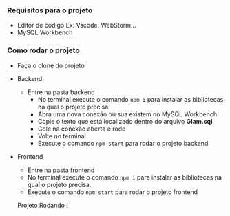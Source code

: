 
### Requisitos para o projeto
- Editor de código Ex: Vscode, WebStorm...
- MySQL Workbench 
  
### Como rodar o projeto
- Faça o clone do projeto
- Backend
  - Entre na pasta backend
    - No terminal execute o comando ```npm i``` para instalar as bibliotecas na qual o projeto precisa.
    - Abra uma nova conexão ou sua existem no MySQL Workbench
    - Copie o texto que está localizado dentro do arquivo **Glam.sql**
    - Cole na conexão aberta e rode
    - Volte no terminal
    - Execute o comando ```npm start``` para rodar o projeto backend
  
- Frontend
  - Entre na pasta frontend
  - No terminal execute o comando ```npm i``` para instalar as bibliotecas na qual o projeto precisa.
  - Execute o comando ```npm start``` para rodar o projeto frontend
  
  Projeto Rodando ! 